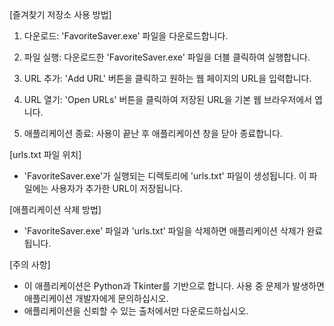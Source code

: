 [즐겨찾기 저장소 사용 방법]

1. 다운로드: 'FavoriteSaver.exe' 파일을 다운로드합니다.

2. 파일 실행: 다운로드한 'FavoriteSaver.exe' 파일을 더블 클릭하여 실행합니다.

3. URL 추가: 'Add URL' 버튼을 클릭하고 원하는 웹 페이지의 URL을 입력합니다.

4. URL 열기: 'Open URLs' 버튼을 클릭하여 저장된 URL을 기본 웹 브라우저에서 엽니다.

5. 애플리케이션 종료: 사용이 끝난 후 애플리케이션 창을 닫아 종료합니다.

[urls.txt 파일 위치]
- 'FavoriteSaver.exe'가 실행되는 디렉토리에 'urls.txt' 파일이 생성됩니다. 이 파일에는 사용자가 추가한 URL이 저장됩니다.

[애플리케이션 삭제 방법]
- 'FavoriteSaver.exe' 파일과 'urls.txt' 파일을 삭제하면 애플리케이션 삭제가 완료됩니다.

[주의 사항]
- 이 애플리케이션은 Python과 Tkinter를 기반으로 합니다. 사용 중 문제가 발생하면 애플리케이션 개발자에게 문의하십시오.
- 애플리케이션을 신뢰할 수 있는 출처에서만 다운로드하십시오.
